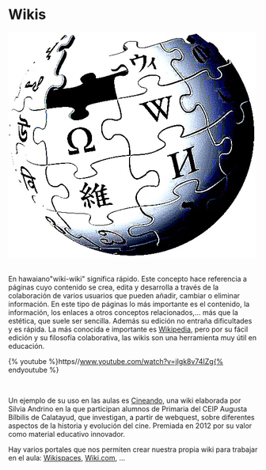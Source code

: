 
# Wikis


![1-43- Representacion_de_un_globo wikipedia- Fuente: http://es-m-wikipedia-org/wiki/Archivo:Representacion_de_un_globo-jpg Licencia Creative Commons](img/Representacion_de_un_globo_wikipedia.jpg)
 

En hawaiano"wiki-wiki" significa rápido. Este concepto hace referencia a páginas cuyo contenido se crea, edita y desarrolla a través de la colaboración de varios usuarios que pueden añadir, cambiar o eliminar información. En este tipo de páginas lo más importante es el contenido, la información, los enlaces a otros conceptos relacionados,... más que la estética, que suele ser sencilla. Además su edición no entraña dificultades y es rápida. La más conocida e importante es [Wikipedia](http://es.wikipedia.org/wiki/Wikipedia:Portada), pero por su fácil edición y su filosofía colaborativa, las wikis son una herramienta muy útil en educación.

{% youtube %}https//www.youtube.com/watch?v=jIgk8v74IZg{% endyoutube %}

 

Un ejemplo de su uso en las aulas es [Cineando](http://cineando.wikispaces.com/), una wiki elaborada por Silvia Andrino en la que participan alumnos de Primaria del CEIP Augusta Bílbilis de Calatayud, que investigan, a partir de webquest, sobre diferentes aspectos de la historia y evolución del cine. Premiada en 2012 por su valor como material educativo innovador.

Hay varios portales que nos permiten crear nuestra propia wiki para trabajar en el aula: [Wikispaces](http://www.wikispaces.com/), [Wiki.com](http://www.wiki.com/), ...

 

 

